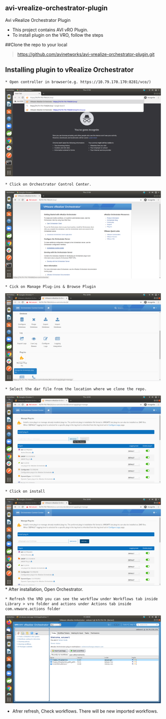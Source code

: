 ## avi-vrealize-orchestrator-plugin
Avi vRealize Orchestrator Plugin

- This project contains AVI vRO Plugin.
- To install plugin on the VRO, follow the steps

##Clone the repo to your local
> https://github.com/avinetworks/avi-vrealize-orchestrator-plugin.git


## Installing plugin to vRealize Orchestrator

    * Open controller in browser(e.g. https://10.79.170.170:8281/vco/)
   ![alt text](images/login.png)
    
    * Click on Orchestrator Control Center.
   ![alt text](images/control_center.png)
    
    * Cick on Manage Plug-ins & Browse Plugin
   ![alt text](images/manage_plugins.png)
    
    * Select the dar file from the location where we clone the repo.
   ![alt text](images/browse.png)
    
    * Click on install 
   ![alt text](images/install.png)
    * After installation, Open Orchestrator.
    
    * Refresh the VRO you can see the workflow under Workflows tab inside Library > vro folder and actions under Actions tab inside com.vmware.actions folder
   
   ![alt text](images/refresh_vro.png)

   * Afrer refresh, Check workflows. There will be new imported workflows.
```  

